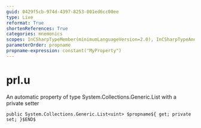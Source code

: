 ```yaml
---
guid: 0429f5cb-974d-4397-8253-001ed6cc00ee
type: Live
reformat: True
shortenReferences: True
categories: mnemonics
scopes: InCSharpTypeMember(minimumLanguageVersion=2.0), InCSharpTypeAndNamespace(minimumLanguageVersion=2.0)
parameterOrder: propname
propname-expression: constant("MyProperty")
---
```


# prl.u

An automatic property of type System.Collections.Generic.List<uint> with a private setter

```
public System.Collections.Generic.List<uint> $propname${ get; private set; }$END$
```
